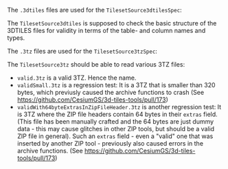 The `.3dtiles` files are used for the `TilesetSource3dtilesSpec`:

The `TilesetSource3dtiles` is supposed to check the basic structure 
of the 3DTILES files for validity in terms of the table- and column
names and types.


The `.3tz` files are used for the `TilesetSource3tzSpec`:

The `TilesetSource3tz` should be able to read various 3TZ files:

- `valid.3tz` is a valid 3TZ. Hence the name.
- `validSmall.3tz` is a regression test: It is a 3TZ that is smaller 
  than 320 bytes, which previusly caused the archive functions to
  crash (See https://github.com/CesiumGS/3d-tiles-tools/pull/173)
- `validWith64byteExtrasInZipFileHeader.3tz` is another regression test: 
  It is 3TZ where the ZIP file headers contain 64 bytes in their `extras`
  field. (This file has been manually crafted and the 64 bytes are just
  dummy data - this may cause glitches in other ZIP tools, but should be 
  a valid ZIP file in general). Such an `extras` field - even a "valid" 
  one that was inserted by another ZIP tool - previously also caused 
  errors in the archive functions. 
  (See https://github.com/CesiumGS/3d-tiles-tools/pull/173)
